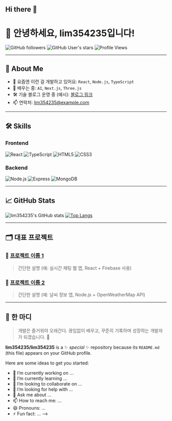 ## Hi there 👋
# 👋 안녕하세요, lim354235입니다!

![GitHub followers](https://img.shields.io/github/followers/lim354235?style=social)
![GitHub User's stars](https://img.shields.io/github/stars/lim354235?style=social)
![Profile Views](https://komarev.com/ghpvc/?username=lim354235&color=blueviolet)

---

## 🚀 About Me

- 🔭 요즘엔 이런 걸 개발하고 있어요: `React`, `Node.js`, `TypeScript`
- 🌱 배우는 중: `AI`, `Next.js`, `Three.js`
- 🛠️ 기술 블로그 운영 중 (예시): [블로그 링크](https://yourblog.com)
- 📫 연락처: lim354235@example.com

---

## 🛠️ Skills

### Frontend
![React](https://img.shields.io/badge/-React-61DAFB?logo=react&logoColor=white)
![TypeScript](https://img.shields.io/badge/-TypeScript-3178C6?logo=typescript&logoColor=white)
![HTML5](https://img.shields.io/badge/-HTML5-E34F26?logo=html5&logoColor=white)
![CSS3](https://img.shields.io/badge/-CSS3-1572B6?logo=css3)

### Backend
![Node.js](https://img.shields.io/badge/-Node.js-339933?logo=node.js&logoColor=white)
![Express](https://img.shields.io/badge/-Express-000000?logo=express&logoColor=white)
![MongoDB](https://img.shields.io/badge/-MongoDB-47A248?logo=mongodb)

---

## 📈 GitHub Stats

![lim354235's GitHub stats](https://github-readme-stats.vercel.app/api?username=lim354235&show_icons=true&theme=tokyonight)
[![Top Langs](https://github-readme-stats.vercel.app/api/top-langs/?username=lim354235&layout=compact&theme=tokyonight)](https://github.com/lim354235)

---

## 🗂️ 대표 프로젝트

### 📌 [프로젝트 이름 1](https://github.com/lim354235/프로젝트1)
> 간단한 설명 (예: 실시간 채팅 웹 앱, React + Firebase 사용)

### 📌 [프로젝트 이름 2](https://github.com/lim354235/프로젝트2)
> 간단한 설명 (예: 날씨 정보 앱, Node.js + OpenWeatherMap API)

---

## 💬 한 마디

> 개발은 즐거워야 오래간다. 끊임없이 배우고, 꾸준히 기록하며 성장하는 개발자가 되겠습니다. 🙌

**lim354235/lim354235** is a ✨ _special_ ✨ repository because its `README.md` (this file) appears on your GitHub profile.

Here are some ideas to get you started:

- 🔭 I’m currently working on ...
- 🌱 I’m currently learning ...
- 👯 I’m looking to collaborate on ...
- 🤔 I’m looking for help with ...
- 💬 Ask me about ...
- 📫 How to reach me: ...
- 😄 Pronouns: ...
- ⚡ Fun fact: ...
-->
